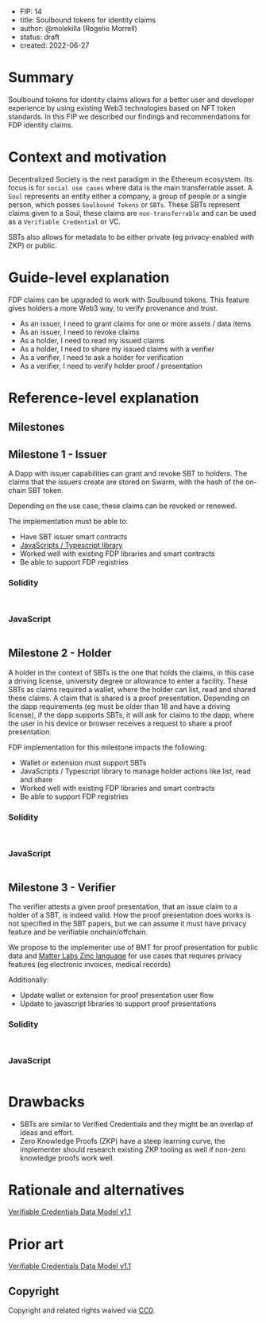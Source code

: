 - FIP: 14
- title: Soulbound tokens for identity claims
- author: @molekilla (Rogelio Morrell)
- status: draft
- created: 2022-06-27

# Summary

Soulbound tokens for identity claims allows for a better user and developer experience by using existing Web3 technologies based on NFT token standards. In this FIP we described our findings and recommendations for FDP identity claims.

# Context and motivation
Decentralized Society is the next paradigm in the Ethereum ecosystem. Its focus is for `social use cases` where data is the main transferrable asset. A `Soul` represents an entity either a company, a group of people or a single person, which posses `Soulbound Tokens` or `SBTs`. These SBTs represent claims given to a Soul, these claims are `non-transferrable` and can be used as a `Verifiable Credential` or VC. 

SBTs also allows for metadata to be either private (eg privacy-enabled with ZKP) or public. 


# Guide-level explanation

FDP claims can be upgraded to work with Soulbound tokens. This feature gives holders a more Web3 way, to verify provenance and trust. 

- As an issuer, I need to grant claims for one or more assets / data items
- As an issuer, I need to revoke claims
- As a holder, I need to read my issued claims
- As a holder, I need to share my issued claims with a verifier
- As a verifier, I need to ask a holder for verification 
- As a verifier, I need to verify holder proof / presentation

# Reference-level explanation

## Milestones

## Milestone 1 - Issuer

A Dapp with issuer capabilities can grant and revoke SBT to holders. The claims that the issuers create are stored on Swarm, with the hash of the on-chain SBT token.

Depending on the use case, these claims can be revoked or renewed.

The implementation must be able to:

- Have SBT issuer smart contracts
- [JavaScripts / Typescript library](https://github.com/fairDataSociety/fdp-contracts/tree/master/js-library)
- Worked well with existing FDP libraries and smart contracts
- Be able to support FDP registries

### Solidity

```solidity


```

### JavaScript

```solidity

```

## Milestone 2 - Holder

A holder in the context of SBTs is the one that holds the claims, in this case a driving license, university degree or allowance to enter a facility. These SBTs as claims required a wallet, where the holder can list, read and shared these claims. A claim that is shared is a proof presentation. Depending on the dapp requirements (eg must be older than 18 and have a driving license), if the dapp supports SBTs, it will ask for claims to the dapp, where the user in his device or browser receives a request to share a proof presentation.


FDP implementation for this milestone impacts the following:

- Wallet or extension must support SBTs
- JavaScripts / Typescript library to manage holder actions like list, read and share
- Worked well with existing FDP libraries and smart contracts
- Be able to support FDP registries


### Solidity

```solidity


```

### JavaScript

```solidity

```

## Milestone 3 - Verifier

The verifier attests a given proof presentation, that an issue claim to a holder of a SBT, is indeed valid. 
How the proof presentation does works is not specified in the SBT papers, but we can assume it must have privacy feature and be verifiable onchain/offchain.

We propose to the implementer use of BMT for proof presentation for public data and [Matter Labs Zinc language](https://github.com/matter-labs/zinc/tree/main/zinc-book/src) for use cases that requires privacy features (eg electronic invoices, medical records)

Additionally: 

- Update wallet or extension for proof presentation user flow
- Update to javascript libraries to support proof presentations


### Solidity

```solidity


```

### JavaScript

```solidity

```

# Drawbacks

- SBTs are similar to Verified Credentials and they might be an overlap of ideas and effort.
- Zero Knowledge Proofs (ZKP) have a steep learning curve, the implementer should research existing ZKP  tooling as well if  non-zero knowledge proofs work well.

# Rationale and alternatives

[Verifiable Credentials Data Model v1.1](https://www.w3.org/TR/vc-data-model/)


# Prior art

[Verifiable Credentials Data Model v1.1](https://www.w3.org/TR/vc-data-model/)

## Copyright

Copyright and related rights waived via [CC0](https://creativecommons.org/publicdomain/zero/1.0/).
